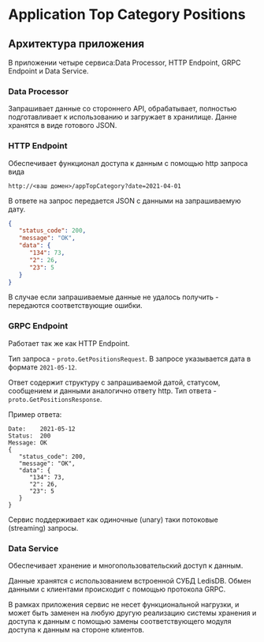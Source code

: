# Application Top Category Positions 

## Архитектура приложения

В приложении четыре сервиса:Data Processor, HTTP Endpoint, GRPC Endpoint и Data Service.

### Data Processor
Запрашивает данные со стороннего API, обрабатывает, полностью подготавливает к использованию и загружает в хранилище. Данне хранятся в виде готового JSON.

###  HTTP Endpoint
Обеспечивает функционал доступа к данным с помощью http запроса вида
```
http://<ваш домен>/appTopCategory?date=2021-04-01
```
В ответе на запрос передается JSON с данными на запрашиваемую дату.
```json
{
   "status_code": 200,
   "message": "OK",
   "data": {
      "134": 73,
      "2": 26,
      "23": 5
   }
}
```
В случае если запрашиваемые данные не удалось получить -  передаются соответствующие ошибки.

###  GRPC Endpoint
Работает так же как HTTP Endpoint.

Тип запроса - `proto.GetPositionsRequest`. В запросе указывается дата в формате `2021-05-12`.

Ответ содержит структуру с запрашиваемой датой, статусом, сообщением и данными аналогично ответу http. Тип ответа - `proto.GetPositionsResponse`. 

Пример ответа:
```
Date:    2021-05-12
Status:  200
Message: OK
{
   "status_code": 200,
   "message": "OK",
   "data": {
      "134": 73,
      "2": 26,
      "23": 5
   }
}
```
Сервис поддерживает как одиночные (unary) таки потоковые (streaming) запросы.

###  Data Service
Обеспечивает хранение и многопользовательский доступ к данным.

Данные хранятся с использованием встроенной СУБД LedisDB. Обмен данными с клиентами происходит  с помощью протокола GRPC.

В рамках приложения сервис не несет функциональной нагрузки, и может быть заменен на любую другую реализацию системы хранения и доступа к данным с помощью замены соответствующего модуля доступа к данным на стороне клиентов.








